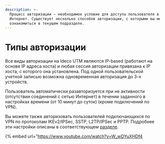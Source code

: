 ```yaml
---
description: >-
  Процесс авторизации – необходимое условие для доступа пользователя в сеть
  Интернет. Существует несколько способов авторизации, с которыми вы можете
  ознакомиться в текущем подразделе.
---
```


# Типы авторизации

Все виды авторизации на Ideco UTM являются IP-based (работают на основе IP адреса хоста) и любая сессия авторизации привязана к IP хоста, с которого она установлена. Под одной пользовательской учетной записью возможна одновременная авторизация до 3-х устройств.

Пользователь автоматически разавторизуется при не активности (отсутствии соединений с сетью Интернет) в течении заданного в настройках времени (от 10 минут до суток) (кроме подключений по VPN).

Вы можете также авторизовать пользователей подключающихся по VPN по протоколам IKEv2/IPSec, SSTP, L2TP/IPSec и PPTP. Подробнее эти настройки описаны в соответствующем [разделе](../services/vpn-tunnel-protocols/client-to-site/).

{% embed url="https://www.youtube.com/watch?v=W_wDYuXHDf4

